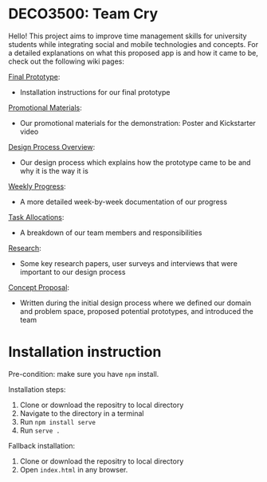 # DECO3500: Team Cry

Hello! This project aims to improve time management skills for university students while integrating social and mobile technologies and concepts. 
For a detailed explanations on what this proposed app is and how it came to be, check out the following wiki pages:

<a href="https://github.com/sherry325/deco-3500-Cry/wiki/Final-Prototype">Final Prototype</a>:
* Installation instructions for our final prototype

<a href="https://github.com/sherry325/deco-3500-Cry/wiki/Promotional-Materials">Promotional Materials</a>:  
* Our promotional materials for the demonstration: Poster and Kickstarter video

<a href="https://github.com/sherry325/deco-3500-Cry/wiki/Design-Process-Overview">Design Process Overview</a>:  
* Our design process which explains how the prototype came to be and why it is the way it is

<a href="https://github.com/sherry325/deco-3500-Cry/wiki/Weekly-Progress">Weekly Progress</a>: 
* A more detailed week-by-week documentation of our progress

<a href="https://github.com/sherry325/deco-3500-Cry/wiki/Team-Progress#task-allocation">Task Allocations</a>: 
* A breakdown of our team members and responsibilities 

<a href="https://github.com/sherry325/deco-3500-Cry/wiki/Research">Research</a>:
* Some key research papers, user surveys and interviews that were important to our design process

<a href="https://github.com/sherry325/deco-3500-Cry/wiki/Concept-Proposal">Concept Proposal</a>:  
* Written during the initial design process where we defined our domain and problem space, proposed potential prototypes, and introduced the team

# Installation instruction
Pre-condition: make sure you have `npm` install.

Installation steps:
1. Clone or download the repositry to local directory
2. Navigate to the directory in a terminal
3. Run `npm install serve`
4. Run `serve .`

Fallback installation:
1. Clone or download the repositry to local directory
2. Open `index.html` in any browser.
